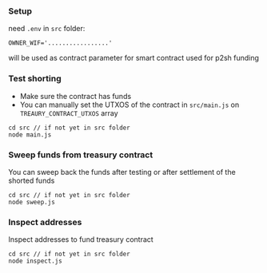 ### Setup
need `.env` in `src` folder:
```
OWNER_WIF='.................'
```

will be used as contract parameter for smart contract used for p2sh funding

### Test shorting
- Make sure the contract has funds
- You can manually set the UTXOS of the contract in `src/main.js` on `TREAURY_CONTRACT_UTXOS` array
```
cd src // if not yet in src folder
node main.js
```

### Sweep funds from treasury contract
You can sweep back the funds after testing or after settlement of the shorted funds

```
cd src // if not yet in src folder
node sweep.js
```

### Inspect addresses
Inspect addresses to fund treasury contract
```
cd src // if not yet in src folder
node inspect.js

```